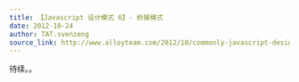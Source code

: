 ```yaml
---
title: 【Javascript 设计模式 6】- 桥接模式
date: 2012-10-24
author: TAT.svenzeng
source_link: http://www.alloyteam.com/2012/10/commonly-javascript-design-mode-bridge-mode/
---
```


待续。。
